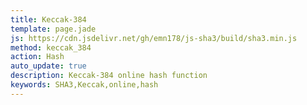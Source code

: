 ```yaml
---
title: Keccak-384
template: page.jade
js: https://cdn.jsdelivr.net/gh/emn178/js-sha3/build/sha3.min.js
method: keccak_384
action: Hash
auto_update: true
description: Keccak-384 online hash function
keywords: SHA3,Keccak,online,hash
---
```

